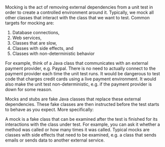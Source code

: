 Mocking is the act of removing external dependencies from a unit test in order to create a controlled environment around it. Typically, we mock all other classes that interact with the class that we want to test. Common targets for mocking are:

1. Database connections,
2. Web services,
3. Classes that are slow,
4. Classes with side effects, and
5. Classes with non-deterministic behavior

For example, think of a Java class that communicates with an external payment provider, e.g. Paypal. There is no need to actually connect to the payment provider each time the unit test runs. It would be dangerous to test code that charges credit cards using a live payment environment. It would also make the unit test non-deterministic, e.g. if the payment provider is down for some reason.

Mocks and stubs are fake Java classes that replace these external dependencies. These fake classes are then instructed before the test starts to behave as you expect. More specifically:

A mock is a fake class that can be examined after the test is finished for its interactions with the class under test. For example, you can ask it whether a method was called or how many times it was called. Typical mocks are classes with side effects that need to be examined, e.g. a class that sends emails or sends data to another external service.